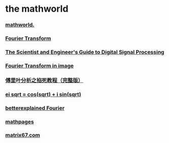 # the mathworld

### [mathworld.](http://mathworld.wolfram.com/FourierTransform.html)
### [Fourier Transform](http://www.thefouriertransform.com/)
### [The Scientist and Engineer's Guide to Digital Signal Processing](http://www.dspguide.com/pdfbook.htm)
### [Fourier Transform in image](http://homepages.inf.ed.ac.uk/rbf/HIPR2/fourier.htm)
### [傅里叶分析之掐死教程（完整版）](https://zhuanlan.zhihu.com/p/19763358?columnSlug=wille)
### [ei sqrt = cos(sqrt) + i sin(sqrt)](http://math2.org/math/oddsends/complexity/e%5Eitheta.htm)
### [betterexplained Fourier](https://betterexplained.com/articles/an-interactive-guide-to-the-fourier-transform/)
### [mathpages](http://www.mathpages.com/home/index.htm)
### [matrix67.com](http://www.matrix67.com/)
